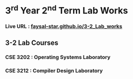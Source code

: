 # 3<sup>rd</sup> Year 2<sup>nd</sup> Term Lab Works

### Live URL : [faysal-star.github.io/3-2_Lab_works](https://faysal-star.github.io/3-2_Lab_works)

## 3-2 Lab Courses

### CSE 3202 : Operating Systems Laboratory

### CSE 3212 : Compiler Design Laboratory




